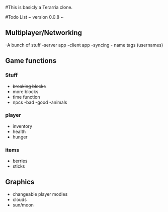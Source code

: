 #This is basicly a Terarria clone.

#Todo List
~ version 0.0.8 ~
## Multiplayer/Networking

-A bunch of stuff
      -server app 
      -client app
      -syncing 
      - name tags (usernames)

## Game functions
### Stuff

- ~~breaking blocks~~
- more blocks
- time function
- npcs
  -bad 
  -good
  -animals

### player

- inventory 
- health
- hunger

### items

- berries
- sticks

## Graphics

- changeable player modles
- clouds
- sun/moon
